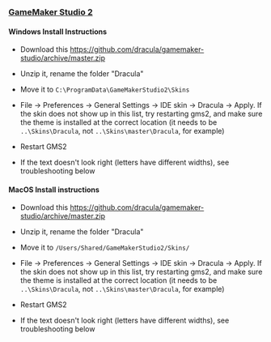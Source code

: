 ### [GameMaker Studio 2](https://www.yoyogames.com/gamemaker)

#### Windows Install Instructions

* Download this https://github.com/dracula/gamemaker-studio/archive/master.zip

* Unzip it, rename the folder "Dracula"

* Move it to `C:\ProgramData\GameMakerStudio2\Skins`

* File -> Preferences -> General Settings -> IDE skin -> Dracula -> Apply. If the skin does not show up in this list, try restarting gms2, and make sure the theme is installed at the correct location (it needs to be `..\Skins\Dracula`, not `..\Skins\master\Dracula`, for example)

* Restart GMS2

* If the text doesn't look right (letters have different widths), see troubleshooting below


#### MacOS Install instructions

* Download this https://github.com/dracula/gamemaker-studio/archive/master.zip

* Unzip it, rename the folder "Dracula"

* Move it to `/Users/Shared/GameMakerStudio2/Skins/`

* File -> Preferences -> General Settings -> IDE skin -> Dracula -> Apply. If the skin does not show up in this list, try restarting gms2, and make sure the theme is installed at the correct location (it needs to be `..\Skins\Dracula`, not `..\Skins\master\Dracula`, for example)

* Restart GMS2

* If the text doesn't look right (letters have different widths), see troubleshooting below
